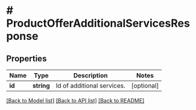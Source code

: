 # # ProductOfferAdditionalServicesResponse

## Properties

Name | Type | Description | Notes
------------ | ------------- | ------------- | -------------
**id** | **string** | Id of additional services. | [optional]

[[Back to Model list]](../../README.md#models) [[Back to API list]](../../README.md#endpoints) [[Back to README]](../../README.md)
